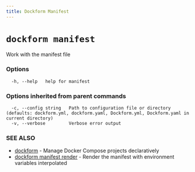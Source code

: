 ```yaml
---
title: Dockform Manifest
---
```


# `dockform manifest`

Work with the manifest file

### Options

```
  -h, --help   help for manifest
```

### Options inherited from parent commands

```
  -c, --config string   Path to configuration file or directory (defaults: dockform.yml, dockform.yaml, Dockform.yml, Dockform.yaml in current directory)
  -v, --verbose         Verbose error output
```

### SEE ALSO

* [dockform](/docs/cli/dockform)	 - Manage Docker Compose projects declaratively
* [dockform manifest render](/docs/cli/dockform_manifest_render)	 - Render the manifest with environment variables interpolated

